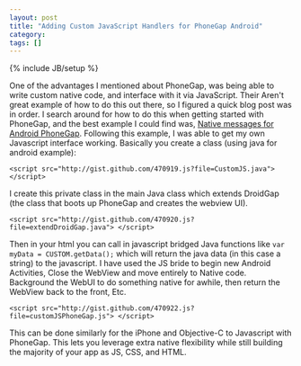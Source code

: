 ```yaml
---
layout: post
title: "Adding Custom JavaScript Handlers for PhoneGap Android"
category:
tags: []
---
```

{% include JB/setup %}

One of the advantages I mentioned about PhoneGap, was being able to write custom native code, and interface with it via JavaScript. Their Aren't great example of how to do this out there, so I figured a quick blog post was in order.    I search around for how to do this when getting started with PhoneGap, and the best example I could find was, [Native messages for Android PhoneGap](http://www.somms.net/2010/05/28/native-messages-for-android-phonegap/). Following this example, I was able to get my own Javascript interface working.    Basically you create a class (using java for android example):   

    <script src="http://gist.github.com/470919.js?file=CustomJS.java"> </script>

I create this private class in the main Java class which extends DroidGap (the class that boots up PhoneGap and creates the webview UI).    

    <script src="http://gist.github.com/470920.js?file=extendDroidGap.java"> </script>

Then in your html you can call in javascript bridged Java functions like `var myData = CUSTOM.getData();` which will return the java data (in this case a string) to the javascript. I have used the JS bride to begin new Android Activities, Close the WebView and move entirely to Native code. Background the WebUI to do something native for awhile, then return the WebView back to the front, Etc.    

    <script src="http://gist.github.com/470922.js?file=customJSPhoneGap.js"> </script>

This can be done similarly for the iPhone and Objective-C to Javascript with PhoneGap. This lets you leverage extra native flexibility while still building the majority of your app as JS, CSS, and HTML.